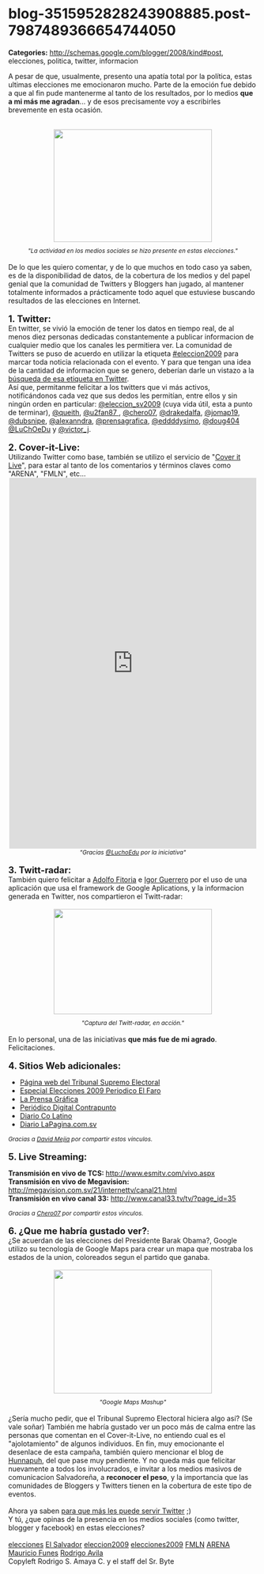 # blog-3515952828243908885.post-7987489366654744050

**Categories:** http://schemas.google.com/blogger/2008/kind#post, elecciones, politica, twitter, informacion

A pesar de que, usualmente, presento una apatía total por la política,
      estas ultimas elecciones me emocionaron mucho. Parte de la emoción fue debido a que al fin
      pude mantenerme al tanto de los resultados, por lo medios <span style="font-weight:
      bold;">que a mi más me agradan</span>... y de esos precisamente voy a escribirles
      brevemente en esta ocasión.<br /><br /><div style="text-align:
      center;"><a onblur="try {parent.deselectBloggerImageGracefully();} catch(e) {}"
      href="http://3.bp.blogspot.com/_ayvorITawE4/Sb22agJN3PI/AAAAAAAAB7I/e24X2493X_c/s1600-h/social+media.jpg"><img
      style="margin: 0px auto 10px; display: block; text-align: center; cursor: pointer; width:
      320px; height: 228px;"
      src="http://3.bp.blogspot.com/_ayvorITawE4/Sb22agJN3PI/AAAAAAAAB7I/e24X2493X_c/s320/social+media.jpg"
      alt="" id="BLOGGER_PHOTO_ID_5313603701788499186" border="0" /></a><span
      style="font-size:85%;"><span style="font-style: italic;">"La actividad en los medios
      sociales se hizo presente en estas elecciones."</span></span></div><br
      />De lo que les quiero comentar, y de lo que muchos en todo caso ya saben, es de la
      disponibilidad de datos, de la cobertura de los medios y del papel genial que la comunidad de
      Twitters y Bloggers han jugado, al mantener totalmente informados a prácticamente todo aquel
      que estuviese buscando resultados de las elecciones en Internet.<br /><br
      /><span style="font-size:130%;"><strong style="font-weight: bold;">1.
      Twitter</strong><span style="font-weight: bold;">:</span></span><br
      />En twitter, se vivió la emoción de tener los datos en tiempo real, de al menos diez
      personas dedicadas constantemente a publicar informacion de cualquier medio que los canales
      les permitiera ver. La comunidad de Twitters se puso de acuerdo en utilizar la etiqueta <a
      href="http://search.twitter.com/search?q=%23eleccion2009">#eleccion2009</a> para
      marcar toda noticia relacionada con el evento. Y para que tengan una idea de la cantidad de
      informacion que se genero, deberían darle un vistazo a la <a
      href="http://search.twitter.com/search?q=%23eleccion2009">búsqueda de esa etiqueta en
      Twitter</a>.<br />Así que, permitanme felicitar a los twitters que vi más activos,
      notificándonos cada vez que sus dedos les permitían, entre ellos y sin ningún orden en
      particular: <a href="http://twitter.com/eleccion_sv2009">@eleccion_sv2009</a>
      (cuya vida útil, esta a punto de terminar), <a
      href="http://twitter.com/queith">@queith</a>, <a
      href="http://twitter.com/u2fan87">@u2fan87 </a>, <a
      href="http://twitter.com/chero07">@chero07</a>, <a
      href="http://twitter.com/drakedalfa">@drakedalfa</a>, <a
      href="http://twitter.com/jomap19">@jomap19</a>, <a
      href="http://twitter.com/dubsnipe">@dubsnipe</a>, <a
      href="http://twitter.com/alexanndra">@alexanndra</a>, <a
      href="http://twitter.com/prensagrafica">@prensagrafica</a>, <a
      href="http://twitter.com/eddddysimo">@eddddysimo</a>, <a
      href="http://twitter.com/doug404">@doug404</a> <a
      href="http://twitter.com/LuChOeDu">@LuChOeDu</a> y <a
      href="http://twitter.com/victor_j">@victor_j</a>.<br /><br /><span
      style="font-size:130%;"><span style="font-weight: bold;">2.
      Cover-it-Live:</span></span><br />Utilizando Twitter como base, también se
      utilizo el servicio de "<a href="http://www.coveritlive.com/">Cover it Live</a>",
      para estar al tanto de los comentarios y términos claves como "ARENA", "FMLN", etc...<br
      /><center><iframe
      src="http://www.coveritlive.com/index2.php/option=com_altcaster/task=viewaltcast/altcast_code=54a7c6669d/height=750/width=500"
      frameborder="0" height="750" scrolling="no"
      width="500">&amp;amp;amp;amp;amp;amp;amp;amp;amp;amp;amp;amp;amp;amp;amp;amp;amp;amp;amp;amp;amp;amp;amp;amp;amp;amp;amp;amp;amp;amp;amp;amp;amp;amp;amp;amp;amp;amp;amp;amp;amp;amp;amp;amp;amp;amp;amp;amp;amp;amp;amp;amp;amp;amp;amp;amp;amp;amp;amp;amp;amp;amp;amp;amp;amp;amp;amp;amp;amp;amp;amp;amp;amp;amp;amp;amp;amp;amp;amp;amp;amp;amp;amp;amp;amp;amp;amp;amp;amp;amp;amp;amp;amp;amp;amp;amp;amp;amp;lt;br&amp;amp;amp;amp;amp;amp;amp;amp;amp;amp;amp;amp;amp;amp;amp;amp;amp;amp;amp;amp;amp;amp;amp;amp;amp;amp;amp;amp;amp;amp;amp;amp;amp;amp;amp;amp;amp;amp;amp;amp;amp;amp;amp;amp;amp;amp;amp;amp;amp;amp;amp;amp;amp;amp;amp;amp;amp;amp;amp;amp;amp;amp;amp;amp;amp;amp;amp;amp;amp;amp;amp;amp;amp;amp;amp;amp;amp;amp;amp;amp;amp;amp;amp;amp;amp;amp;amp;amp;amp;amp;amp;amp;amp;amp;amp;amp;amp;amp;gt;&amp;amp;amp;amp;amp;amp;amp;amp;amp;amp;amp;amp;amp;amp;amp;amp;amp;amp;amp;amp;amp;amp;amp;amp;amp;amp;amp;amp;amp;amp;amp;amp;amp;amp;amp;amp;amp;amp;amp;amp;amp;amp;amp;amp;amp;amp;amp;amp;amp;amp;amp;amp;amp;amp;amp;amp;amp;amp;amp;amp;amp;amp;amp;amp;amp;amp;amp;amp;amp;amp;amp;amp;amp;amp;amp;amp;amp;amp;amp;amp;amp;amp;amp;amp;amp;amp;amp;amp;amp;amp;amp;amp;amp;amp;amp;amp;amp;amp;lt;div
      style="border: 1px solid #454545; padding: 10px; background: #454545;text-align: center;
      width: 500px; height:
      750px;"&amp;amp;amp;amp;amp;amp;amp;amp;amp;amp;amp;amp;amp;amp;amp;amp;amp;amp;amp;amp;amp;amp;amp;amp;amp;amp;amp;amp;amp;amp;amp;amp;amp;amp;amp;amp;amp;amp;amp;amp;amp;amp;amp;amp;amp;amp;amp;amp;amp;amp;amp;amp;amp;amp;amp;amp;amp;amp;amp;amp;amp;amp;amp;amp;amp;amp;amp;amp;amp;amp;amp;amp;amp;amp;amp;amp;amp;amp;amp;amp;amp;amp;amp;amp;amp;amp;amp;amp;amp;amp;amp;amp;amp;amp;amp;amp;amp;amp;gt;&amp;amp;amp;amp;amp;amp;amp;amp;amp;amp;amp;amp;amp;amp;amp;amp;amp;amp;amp;amp;amp;amp;amp;amp;amp;amp;amp;amp;amp;amp;amp;amp;amp;amp;amp;amp;amp;amp;amp;amp;amp;amp;amp;amp;amp;amp;amp;amp;amp;amp;amp;amp;amp;amp;amp;amp;amp;amp;amp;amp;amp;amp;amp;amp;amp;amp;amp;amp;amp;amp;amp;amp;amp;amp;amp;amp;amp;amp;amp;amp;amp;amp;amp;amp;amp;amp;amp;amp;amp;amp;amp;amp;amp;amp;amp;amp;amp;amp;lt;br&amp;amp;amp;amp;amp;amp;amp;amp;amp;amp;amp;amp;amp;amp;amp;amp;amp;amp;amp;amp;amp;amp;amp;amp;amp;amp;amp;amp;amp;amp;amp;amp;amp;amp;amp;amp;amp;amp;amp;amp;amp;amp;amp;amp;amp;amp;amp;amp;amp;amp;amp;amp;amp;amp;amp;amp;amp;amp;amp;amp;amp;amp;amp;amp;amp;amp;amp;amp;amp;amp;amp;amp;amp;amp;amp;amp;amp;amp;amp;amp;amp;amp;amp;amp;amp;amp;amp;amp;amp;amp;amp;amp;amp;amp;amp;amp;amp;amp;gt;&amp;amp;amp;amp;amp;amp;amp;amp;amp;amp;amp;amp;amp;amp;amp;amp;amp;amp;amp;amp;amp;amp;amp;amp;amp;amp;amp;amp;amp;amp;amp;amp;amp;amp;amp;amp;amp;amp;amp;amp;amp;amp;amp;amp;amp;amp;amp;amp;amp;amp;amp;amp;amp;amp;amp;amp;amp;amp;amp;amp;amp;amp;amp;amp;amp;amp;amp;amp;amp;amp;amp;amp;amp;amp;amp;amp;amp;amp;amp;amp;amp;amp;amp;amp;amp;amp;amp;amp;amp;amp;amp;amp;amp;amp;amp;amp;amp;amp;amp;nbsp;&amp;amp;amp;amp;amp;amp;amp;amp;amp;amp;amp;amp;amp;amp;amp;amp;amp;amp;amp;amp;amp;amp;amp;amp;amp;amp;amp;amp;amp;amp;amp;amp;amp;amp;amp;amp;amp;amp;amp;amp;amp;amp;amp;amp;amp;amp;amp;amp;amp;amp;amp;amp;amp;amp;amp;amp;amp;amp;amp;amp;amp;amp;amp;amp;amp;amp;amp;amp;amp;amp;amp;amp;amp;amp;amp;amp;amp;amp;amp;amp;amp;amp;amp;amp;amp;amp;amp;amp;amp;amp;amp;amp;amp;amp;amp;amp;amp;amp;lt;br&amp;amp;amp;amp;amp;amp;amp;amp;amp;amp;amp;amp;amp;amp;amp;amp;amp;amp;amp;amp;amp;amp;amp;amp;amp;amp;amp;amp;amp;amp;amp;amp;amp;amp;amp;amp;amp;amp;amp;amp;amp;amp;amp;amp;amp;amp;amp;amp;amp;amp;amp;amp;amp;amp;amp;amp;amp;amp;amp;amp;amp;amp;amp;amp;amp;amp;amp;amp;amp;amp;amp;amp;amp;amp;amp;amp;amp;amp;amp;amp;amp;amp;amp;amp;amp;amp;amp;amp;amp;amp;amp;amp;amp;amp;amp;amp;amp;amp;gt;&amp;amp;amp;amp;amp;amp;amp;amp;amp;amp;amp;amp;amp;amp;amp;amp;amp;amp;amp;amp;amp;amp;amp;amp;amp;amp;amp;amp;amp;amp;amp;amp;amp;amp;amp;amp;amp;amp;amp;amp;amp;amp;amp;amp;amp;amp;amp;amp;amp;amp;amp;amp;amp;amp;amp;amp;amp;amp;amp;amp;amp;amp;amp;amp;amp;amp;amp;amp;amp;amp;amp;amp;amp;amp;amp;amp;amp;amp;amp;amp;amp;amp;amp;amp;amp;amp;amp;amp;amp;amp;amp;amp;amp;amp;amp;amp;amp;amp;amp;nbsp;&amp;amp;amp;amp;amp;amp;amp;amp;amp;amp;amp;amp;amp;amp;amp;amp;amp;amp;amp;amp;amp;amp;amp;amp;amp;amp;amp;amp;amp;amp;amp;amp;amp;amp;amp;amp;amp;amp;amp;amp;amp;amp;amp;amp;amp;amp;amp;amp;amp;amp;amp;amp;amp;amp;amp;amp;amp;amp;amp;amp;amp;amp;amp;amp;amp;amp;amp;amp;amp;amp;amp;amp;amp;amp;amp;amp;amp;amp;amp;amp;amp;amp;amp;amp;amp;amp;amp;amp;amp;amp;amp;amp;amp;amp;amp;amp;amp;amp;lt;br&amp;amp;amp;amp;amp;amp;amp;amp;amp;amp;amp;amp;amp;amp;amp;amp;amp;amp;amp;amp;amp;amp;amp;amp;amp;amp;amp;amp;amp;amp;amp;amp;amp;amp;amp;amp;amp;amp;amp;amp;amp;amp;amp;amp;amp;amp;amp;amp;amp;amp;amp;amp;amp;amp;amp;amp;amp;amp;amp;amp;amp;amp;amp;amp;amp;amp;amp;amp;amp;amp;amp;amp;amp;amp;amp;amp;amp;amp;amp;amp;amp;amp;amp;amp;amp;amp;amp;amp;amp;amp;amp;amp;amp;amp;amp;amp;amp;amp;gt;&amp;amp;amp;amp;amp;amp;amp;amp;amp;amp;amp;amp;amp;amp;amp;amp;amp;amp;amp;amp;amp;amp;amp;amp;amp;amp;amp;amp;amp;amp;amp;amp;amp;amp;amp;amp;amp;amp;amp;amp;amp;amp;amp;amp;amp;amp;amp;amp;amp;amp;amp;amp;amp;amp;amp;amp;amp;amp;amp;amp;amp;amp;amp;amp;amp;amp;amp;amp;amp;amp;amp;amp;amp;amp;amp;amp;amp;amp;amp;amp;amp;amp;amp;amp;amp;amp;amp;amp;amp;amp;amp;amp;amp;amp;amp;amp;amp;amp;lt;a
      href="http://www.coveritlive.com/mobile.php?option=com_mobile&amp;amp;amp;amp;amp;amp;amp;amp;amp;amp;amp;amp;amp;amp;amp;amp;amp;amp;amp;amp;amp;amp;amp;amp;amp;amp;amp;amp;amp;amp;amp;amp;amp;amp;amp;amp;amp;amp;amp;amp;amp;amp;amp;amp;amp;amp;amp;amp;amp;amp;amp;amp;amp;amp;amp;amp;amp;amp;amp;amp;amp;amp;amp;amp;amp;amp;amp;amp;amp;amp;amp;amp;amp;amp;amp;amp;amp;amp;amp;amp;amp;amp;amp;amp;amp;amp;amp;amp;amp;amp;amp;amp;amp;amp;amp;amp;amp;amp;amp;task=viewaltcast&amp;amp;amp;amp;amp;amp;amp;amp;amp;amp;amp;amp;amp;amp;amp;amp;amp;amp;amp;amp;amp;amp;amp;amp;amp;amp;amp;amp;amp;amp;amp;amp;amp;amp;amp;amp;amp;amp;amp;amp;amp;amp;amp;amp;amp;amp;amp;amp;amp;amp;amp;amp;amp;amp;amp;amp;amp;amp;amp;amp;amp;amp;amp;amp;amp;amp;amp;amp;amp;amp;amp;amp;amp;amp;amp;amp;amp;amp;amp;amp;amp;amp;amp;amp;amp;amp;amp;amp;amp;amp;amp;amp;amp;amp;amp;amp;amp;amp;amp;altcast_code=54a7c6669d"
      style="color: #FFFFFF;font-size: 125%; font-weight:
      bold;"&amp;amp;amp;amp;amp;amp;amp;amp;amp;amp;amp;amp;amp;amp;amp;amp;amp;amp;amp;amp;amp;amp;amp;amp;amp;amp;amp;amp;amp;amp;amp;amp;amp;amp;amp;amp;amp;amp;amp;amp;amp;amp;amp;amp;amp;amp;amp;amp;amp;amp;amp;amp;amp;amp;amp;amp;amp;amp;amp;amp;amp;amp;amp;amp;amp;amp;amp;amp;amp;amp;amp;amp;amp;amp;amp;amp;amp;amp;amp;amp;amp;amp;amp;amp;amp;amp;amp;amp;amp;amp;amp;amp;amp;amp;amp;amp;amp;amp;gt;Elecciones
      El Salvador
      2009&amp;amp;amp;amp;amp;amp;amp;amp;amp;amp;amp;amp;amp;amp;amp;amp;amp;amp;amp;amp;amp;amp;amp;amp;amp;amp;amp;amp;amp;amp;amp;amp;amp;amp;amp;amp;amp;amp;amp;amp;amp;amp;amp;amp;amp;amp;amp;amp;amp;amp;amp;amp;amp;amp;amp;amp;amp;amp;amp;amp;amp;amp;amp;amp;amp;amp;amp;amp;amp;amp;amp;amp;amp;amp;amp;amp;amp;amp;amp;amp;amp;amp;amp;amp;amp;amp;amp;amp;amp;amp;amp;amp;amp;amp;amp;amp;amp;amp;lt;br&amp;amp;amp;amp;amp;amp;amp;amp;amp;amp;amp;amp;amp;amp;amp;amp;amp;amp;amp;amp;amp;amp;amp;amp;amp;amp;amp;amp;amp;amp;amp;amp;amp;amp;amp;amp;amp;amp;amp;amp;amp;amp;amp;amp;amp;amp;amp;amp;amp;amp;amp;amp;amp;amp;amp;amp;amp;amp;amp;amp;amp;amp;amp;amp;amp;amp;amp;amp;amp;amp;amp;amp;amp;amp;amp;amp;amp;amp;amp;amp;amp;amp;amp;amp;amp;amp;amp;amp;amp;amp;amp;amp;amp;amp;amp;amp;amp;amp;gt;&amp;amp;amp;amp;amp;amp;amp;amp;amp;amp;amp;amp;amp;amp;amp;amp;amp;amp;amp;amp;amp;amp;amp;amp;amp;amp;amp;amp;amp;amp;amp;amp;amp;amp;amp;amp;amp;amp;amp;amp;amp;amp;amp;amp;amp;amp;amp;amp;amp;amp;amp;amp;amp;amp;amp;amp;amp;amp;amp;amp;amp;amp;amp;amp;amp;amp;amp;amp;amp;amp;amp;amp;amp;amp;amp;amp;amp;amp;amp;amp;amp;amp;amp;amp;amp;amp;amp;amp;amp;amp;amp;amp;amp;amp;amp;amp;amp;amp;lt;br&amp;amp;amp;amp;amp;amp;amp;amp;amp;amp;amp;amp;amp;amp;amp;amp;amp;amp;amp;amp;amp;amp;amp;amp;amp;amp;amp;amp;amp;amp;amp;amp;amp;amp;amp;amp;amp;amp;amp;amp;amp;amp;amp;amp;amp;amp;amp;amp;amp;amp;amp;amp;amp;amp;amp;amp;amp;amp;amp;amp;amp;amp;amp;amp;amp;amp;amp;amp;amp;amp;amp;amp;amp;amp;amp;amp;amp;amp;amp;amp;amp;amp;amp;amp;amp;amp;amp;amp;amp;amp;amp;amp;amp;amp;amp;amp;amp;amp;gt;&amp;amp;amp;amp;amp;amp;amp;amp;amp;amp;amp;amp;amp;amp;amp;amp;amp;amp;amp;amp;amp;amp;amp;amp;amp;amp;amp;amp;amp;amp;amp;amp;amp;amp;amp;amp;amp;amp;amp;amp;amp;amp;amp;amp;amp;amp;amp;amp;amp;amp;amp;amp;amp;amp;amp;amp;amp;amp;amp;amp;amp;amp;amp;amp;amp;amp;amp;amp;amp;amp;amp;amp;amp;amp;amp;amp;amp;amp;amp;amp;amp;amp;amp;amp;amp;amp;amp;amp;amp;amp;amp;amp;amp;amp;amp;amp;amp;amp;lt;img
      src="http://s3.amazonaws.com/coveritlive/static/templates/coveritlive/images/play_arrow_on.gif"
      border="0" height=20
      /&amp;amp;amp;amp;amp;amp;amp;amp;amp;amp;amp;amp;amp;amp;amp;amp;amp;amp;amp;amp;amp;amp;amp;amp;amp;amp;amp;amp;amp;amp;amp;amp;amp;amp;amp;amp;amp;amp;amp;amp;amp;amp;amp;amp;amp;amp;amp;amp;amp;amp;amp;amp;amp;amp;amp;amp;amp;amp;amp;amp;amp;amp;amp;amp;amp;amp;amp;amp;amp;amp;amp;amp;amp;amp;amp;amp;amp;amp;amp;amp;amp;amp;amp;amp;amp;amp;amp;amp;amp;amp;amp;amp;amp;amp;amp;amp;amp;amp;gt;&amp;amp;amp;amp;amp;amp;amp;amp;amp;amp;amp;amp;amp;amp;amp;amp;amp;amp;amp;amp;amp;amp;amp;amp;amp;amp;amp;amp;amp;amp;amp;amp;amp;amp;amp;amp;amp;amp;amp;amp;amp;amp;amp;amp;amp;amp;amp;amp;amp;amp;amp;amp;amp;amp;amp;amp;amp;amp;amp;amp;amp;amp;amp;amp;amp;amp;amp;amp;amp;amp;amp;amp;amp;amp;amp;amp;amp;amp;amp;amp;amp;amp;amp;amp;amp;amp;amp;amp;amp;amp;amp;amp;amp;amp;amp;amp;amp;amp;lt;br&amp;amp;amp;amp;amp;amp;amp;amp;amp;amp;amp;amp;amp;amp;amp;amp;amp;amp;amp;amp;amp;amp;amp;amp;amp;amp;amp;amp;amp;amp;amp;amp;amp;amp;amp;amp;amp;amp;amp;amp;amp;amp;amp;amp;amp;amp;amp;amp;amp;amp;amp;amp;amp;amp;amp;amp;amp;amp;amp;amp;amp;amp;amp;amp;amp;amp;amp;amp;amp;amp;amp;amp;amp;amp;amp;amp;amp;amp;amp;amp;amp;amp;amp;amp;amp;amp;amp;amp;amp;amp;amp;amp;amp;amp;amp;amp;amp;amp;gt;&amp;amp;amp;amp;amp;amp;amp;amp;amp;amp;amp;amp;amp;amp;amp;amp;amp;amp;amp;amp;amp;amp;amp;amp;amp;amp;amp;amp;amp;amp;amp;amp;amp;amp;amp;amp;amp;amp;amp;amp;amp;amp;amp;amp;amp;amp;amp;amp;amp;amp;amp;amp;amp;amp;amp;amp;amp;amp;amp;amp;amp;amp;amp;amp;amp;amp;amp;amp;amp;amp;amp;amp;amp;amp;amp;amp;amp;amp;amp;amp;amp;amp;amp;amp;amp;amp;amp;amp;amp;amp;amp;amp;amp;amp;amp;amp;amp;amp;lt;br&amp;amp;amp;amp;amp;amp;amp;amp;amp;amp;amp;amp;amp;amp;amp;amp;amp;amp;amp;amp;amp;amp;amp;amp;amp;amp;amp;amp;amp;amp;amp;amp;amp;amp;amp;amp;amp;amp;amp;amp;amp;amp;amp;amp;amp;amp;amp;amp;amp;amp;amp;amp;amp;amp;amp;amp;amp;amp;amp;amp;amp;amp;amp;amp;amp;amp;amp;amp;amp;amp;amp;amp;amp;amp;amp;amp;amp;amp;amp;amp;amp;amp;amp;amp;amp;amp;amp;amp;amp;amp;amp;amp;amp;amp;amp;amp;amp;amp;gt;¡Ver
      ahora!&amp;amp;amp;amp;amp;amp;amp;amp;amp;amp;amp;amp;amp;amp;amp;amp;amp;amp;amp;amp;amp;amp;amp;amp;amp;amp;amp;amp;amp;amp;amp;amp;amp;amp;amp;amp;amp;amp;amp;amp;amp;amp;amp;amp;amp;amp;amp;amp;amp;amp;amp;amp;amp;amp;amp;amp;amp;amp;amp;amp;amp;amp;amp;amp;amp;amp;amp;amp;amp;amp;amp;amp;amp;amp;amp;amp;amp;amp;amp;amp;amp;amp;amp;amp;amp;amp;amp;amp;amp;amp;amp;amp;amp;amp;amp;amp;amp;amp;lt;/a&amp;amp;amp;amp;amp;amp;amp;amp;amp;amp;amp;amp;amp;amp;amp;amp;amp;amp;amp;amp;amp;amp;amp;amp;amp;amp;amp;amp;amp;amp;amp;amp;amp;amp;amp;amp;amp;amp;amp;amp;amp;amp;amp;amp;amp;amp;amp;amp;amp;amp;amp;amp;amp;amp;amp;amp;amp;amp;amp;amp;amp;amp;amp;amp;amp;amp;amp;amp;amp;amp;amp;amp;amp;amp;amp;amp;amp;amp;amp;amp;amp;amp;amp;amp;amp;amp;amp;amp;amp;amp;amp;amp;amp;amp;amp;amp;amp;amp;gt;&amp;amp;amp;amp;amp;amp;amp;amp;amp;amp;amp;amp;amp;amp;amp;amp;amp;amp;amp;amp;amp;amp;amp;amp;amp;amp;amp;amp;amp;amp;amp;amp;amp;amp;amp;amp;amp;amp;amp;amp;amp;amp;amp;amp;amp;amp;amp;amp;amp;amp;amp;amp;amp;amp;amp;amp;amp;amp;amp;amp;amp;amp;amp;amp;amp;amp;amp;amp;amp;amp;amp;amp;amp;amp;amp;amp;amp;amp;amp;amp;amp;amp;amp;amp;amp;amp;amp;amp;amp;amp;amp;amp;amp;amp;amp;amp;amp;amp;lt;br&amp;amp;amp;amp;amp;amp;amp;amp;amp;amp;amp;amp;amp;amp;amp;amp;amp;amp;amp;amp;amp;amp;amp;amp;amp;amp;amp;amp;amp;amp;amp;amp;amp;amp;amp;amp;amp;amp;amp;amp;amp;amp;amp;amp;amp;amp;amp;amp;amp;amp;amp;amp;amp;amp;amp;amp;amp;amp;amp;amp;amp;amp;amp;amp;amp;amp;amp;amp;amp;amp;amp;amp;amp;amp;amp;amp;amp;amp;amp;amp;amp;amp;amp;amp;amp;amp;amp;amp;amp;amp;amp;amp;amp;amp;amp;amp;amp;amp;gt;&amp;amp;amp;amp;amp;amp;amp;amp;amp;amp;amp;amp;amp;amp;amp;amp;amp;amp;amp;amp;amp;amp;amp;amp;amp;amp;amp;amp;amp;amp;amp;amp;amp;amp;amp;amp;amp;amp;amp;amp;amp;amp;amp;amp;amp;amp;amp;amp;amp;amp;amp;amp;amp;amp;amp;amp;amp;amp;amp;amp;amp;amp;amp;amp;amp;amp;amp;amp;amp;amp;amp;amp;amp;amp;amp;amp;amp;amp;amp;amp;amp;amp;amp;amp;amp;amp;amp;amp;amp;amp;amp;amp;amp;amp;amp;amp;amp;amp;amp;nbsp;&amp;amp;amp;amp;amp;amp;amp;amp;amp;amp;amp;amp;amp;amp;amp;amp;amp;amp;amp;amp;amp;amp;amp;amp;amp;amp;amp;amp;amp;amp;amp;amp;amp;amp;amp;amp;amp;amp;amp;amp;amp;amp;amp;amp;amp;amp;amp;amp;amp;amp;amp;amp;amp;amp;amp;amp;amp;amp;amp;amp;amp;amp;amp;amp;amp;amp;amp;amp;amp;amp;amp;amp;amp;amp;amp;amp;amp;amp;amp;amp;amp;amp;amp;amp;amp;amp;amp;amp;amp;amp;amp;amp;amp;amp;amp;amp;amp;amp;lt;br&amp;amp;amp;amp;amp;amp;amp;amp;amp;amp;amp;amp;amp;amp;amp;amp;amp;amp;amp;amp;amp;amp;amp;amp;amp;amp;amp;amp;amp;amp;amp;amp;amp;amp;amp;amp;amp;amp;amp;amp;amp;amp;amp;amp;amp;amp;amp;amp;amp;amp;amp;amp;amp;amp;amp;amp;amp;amp;amp;amp;amp;amp;amp;amp;amp;amp;amp;amp;amp;amp;amp;amp;amp;amp;amp;amp;amp;amp;amp;amp;amp;amp;amp;amp;amp;amp;amp;amp;amp;amp;amp;amp;amp;amp;amp;amp;amp;amp;gt;&amp;amp;amp;amp;amp;amp;amp;amp;amp;amp;amp;amp;amp;amp;amp;amp;amp;amp;amp;amp;amp;amp;amp;amp;amp;amp;amp;amp;amp;amp;amp;amp;amp;amp;amp;amp;amp;amp;amp;amp;amp;amp;amp;amp;amp;amp;amp;amp;amp;amp;amp;amp;amp;amp;amp;amp;amp;amp;amp;amp;amp;amp;amp;amp;amp;amp;amp;amp;amp;amp;amp;amp;amp;amp;amp;amp;amp;amp;amp;amp;amp;amp;amp;amp;amp;amp;amp;amp;amp;amp;amp;amp;amp;amp;amp;amp;amp;amp;amp;nbsp;&amp;amp;amp;amp;amp;amp;amp;amp;amp;amp;amp;amp;amp;amp;amp;amp;amp;amp;amp;amp;amp;amp;amp;amp;amp;amp;amp;amp;amp;amp;amp;amp;amp;amp;amp;amp;amp;amp;amp;amp;amp;amp;amp;amp;amp;amp;amp;amp;amp;amp;amp;amp;amp;amp;amp;amp;amp;amp;amp;amp;amp;amp;amp;amp;amp;amp;amp;amp;amp;amp;amp;amp;amp;amp;amp;amp;amp;amp;amp;amp;amp;amp;amp;amp;amp;amp;amp;amp;amp;amp;amp;amp;amp;amp;amp;amp;amp;amp;lt;/div&amp;amp;amp;amp;amp;amp;amp;amp;amp;amp;amp;amp;amp;amp;amp;amp;amp;amp;amp;amp;amp;amp;amp;amp;amp;amp;amp;amp;amp;amp;amp;amp;amp;amp;amp;amp;amp;amp;amp;amp;amp;amp;amp;amp;amp;amp;amp;amp;amp;amp;amp;amp;amp;amp;amp;amp;amp;amp;amp;amp;amp;amp;amp;amp;amp;amp;amp;amp;amp;amp;amp;amp;amp;amp;amp;amp;amp;amp;amp;amp;amp;amp;amp;amp;amp;amp;amp;amp;amp;amp;amp;amp;amp;amp;amp;amp;amp;amp;gt;&amp;amp;amp;amp;amp;amp;amp;amp;amp;amp;amp;amp;amp;amp;amp;amp;amp;amp;amp;amp;amp;amp;amp;amp;amp;amp;amp;amp;amp;amp;amp;amp;amp;amp;amp;amp;amp;amp;amp;amp;amp;amp;amp;amp;amp;amp;amp;amp;amp;amp;amp;amp;amp;amp;amp;amp;amp;amp;amp;amp;amp;amp;amp;amp;amp;amp;amp;amp;amp;amp;amp;amp;amp;amp;amp;amp;amp;amp;amp;amp;amp;amp;amp;amp;amp;amp;amp;amp;amp;amp;amp;amp;amp;amp;amp;amp;amp;amp;lt;br&amp;amp;amp;amp;amp;amp;amp;amp;amp;amp;amp;amp;amp;amp;amp;amp;amp;amp;amp;amp;amp;amp;amp;amp;amp;amp;amp;amp;amp;amp;amp;amp;amp;amp;amp;amp;amp;amp;amp;amp;amp;amp;amp;amp;amp;amp;amp;amp;amp;amp;amp;amp;amp;amp;amp;amp;amp;amp;amp;amp;amp;amp;amp;amp;amp;amp;amp;amp;amp;amp;amp;amp;amp;amp;amp;amp;amp;amp;amp;amp;amp;amp;amp;amp;amp;amp;amp;amp;amp;amp;amp;amp;amp;amp;amp;amp;amp;amp;gt;</iframe></center><div
      style="text-align: center;"><span style="font-size:85%;"><span style="font-style:
      italic;">"Gracias <a href="http://twitter.com/LuChOeDu">@LuchoEdu</a> por la
      iniciativa"</span></span><br /></div><br /><span
      style="font-size:130%;"><span style="font-weight: bold;">3.
      Twitt-radar:</span></span><br />También quiero felicitar a <a
      href="http://fitoria.net/">Adolfo Fitoria</a> e <a
      href="http://igordevlog.blogspot.com/">Igor Guerrero</a> por el uso de una aplicación
      que usa el framework de Google Aplications, y la informacion generada en Twitter, nos
      compartieron el Twitt-radar:<br /><br /><div style="text-align:
      center;"><a onblur="try {parent.deselectBloggerImageGracefully();} catch(e) {}"
      href="http://3.bp.blogspot.com/_ayvorITawE4/Sb2ur_EwrTI/AAAAAAAAB64/DOGKy0-wuFs/s1600-h/igorPolitiquero.png"><img
      style="margin: 0px auto 10px; display: block; text-align: center; cursor: pointer; width:
      320px; height: 213px;"
      src="http://3.bp.blogspot.com/_ayvorITawE4/Sb2ur_EwrTI/AAAAAAAAB64/DOGKy0-wuFs/s320/igorPolitiquero.png"
      alt="" id="BLOGGER_PHOTO_ID_5313595206056062258" border="0" /></a><span
      style="font-size:85%;"><span style="font-style: italic;">"Captura del Twitt-radar, en
      acción."</span></span></div><br />En lo personal, una de las
      iniciativas <span style="font-weight: bold;">que más fue de mi agrado</span>.
      Felicitaciones.<br /><br /><span style="font-size:130%;"><span
      style="font-weight: bold;">4. Sitios Web
      adicionales:</span></span><ul><li><a
      href="http://www.tse.gob.sv/">Página web del Tribunal Supremo
      Electoral</a></li><li><a
      href="http://elecciones2009.elfaro.net/">Especial Elecciones 2009 Periodico El
      Faro</a></li><li><a href="http://www.laprensagrafica.com/">La Prensa
      Gráfica</a><br /></li><li><a
      href="http://www.contrapunto.com.sv/">Periódico Digital
      Contrapunto</a></li><li><a
      href="http://www.diariocolatino.com/">Diario Co Latino</a></li><li><a
      href="http://www.lapagina.com.sv/">Diario
      LaPagina.com.sv</a></li></ul><span style="font-size:85%;"><span
      style="font-style: italic;">Gracias a </span><a style="font-style: italic;"
      href="http://damr.net/">David Mejia</a><span style="font-style: italic;"> por
      compartir estos vínculos.</span></span><br /><br /><span
      style="font-weight: bold;font-size:130%;" >5. Live Streaming:</span><br
      /><p><strong>Transmisión en vivo de TCS: </strong><a
      href="http://www.esmitv.com/vivo.aspx">http://www.esmitv.com/vivo.aspx</a><br
      /><strong>Transmisión en vivo de Megavision: </strong><a
      href="http://megavision.com.sv/21/internettv/canal21.html">http://megavision.com.sv/21/internettv/canal21.html<br
      /></a><strong>Transmisión en vivo canal 33:</strong> <a
      href="http://www.canal33.tv/tv/?page_id=35">http://www.canal33.tv/tv/?page_id=35</a></p><span
      style="font-size:85%;"><span style="font-style: italic;">Gracias a </span><a
      style="font-style: italic;" href="http://www.chero07.info/">Chero07</a><span
      style="font-style: italic;"> por compartir estos vínculos.</span></span><br
      /><br /><span style="font-weight: bold;font-size:130%;" >6. ¿Que me habría
      gustado ver?</span><span style="font-weight: bold;">:</span><br />¿Se
      acuerdan de las elecciones del Presidente Barak Obama?, Google utilizo su tecnología de Google
      Maps para crear un mapa que mostraba los estados de la union, coloreados segun el partido que
      ganaba.<br /><br /><div style="text-align: center;"><a onblur="try
      {parent.deselectBloggerImageGracefully();} catch(e) {}"
      href="http://4.bp.blogspot.com/_ayvorITawE4/Sb2xuPpsNyI/AAAAAAAAB7A/6jj8LQmkkNk/s1600-h/googlemaps.png"><img
      style="margin: 0px auto 10px; display: block; text-align: center; cursor: pointer; width:
      320px; height: 250px;"
      src="http://4.bp.blogspot.com/_ayvorITawE4/Sb2xuPpsNyI/AAAAAAAAB7A/6jj8LQmkkNk/s320/googlemaps.png"
      alt="" id="BLOGGER_PHOTO_ID_5313598543400548130" border="0" /></a><span
      style="font-size:85%;"><span style="font-style: italic;">"Google Maps
      Mashup"</span></span><br /></div><br />¿Sería mucho pedir, que
      el Tribunal Supremo Electoral hiciera algo así? (Se vale soñar) También me habría gustado ver
      un poco más de calma entre las personas que comentan en el Cover-it-Live, no entiendo cual es
      el "ajolotamiento" de algunos individuos. En fin, muy emocionante el desenlace de esta
      campaña, también quiero mencionar el blog de <a
      href="http://hunnapuh.blogcindario.com/">Hunnapuh</a>, del que pase muy pendiente. Y
      no queda más que felicitar nuevamente a todos los involucrados, e invitar a los medios masivos
      de comunicacion Salvadoreña, a <span style="font-weight: bold;">reconocer el
      peso</span>, y la importancia que las comunidades de Bloggers y Twitters tienen en la
      cobertura de este tipo de eventos.<br /><br />Ahora ya saben <a
      href="http://www.srbyte.com/2008/09/y-para-qu-te-puede-servir-twitter.html">para que más
      les puede servir Twitter</a> ;)<br />Y tú, ¿que opinas de la presencia en los
      medios sociales (como twitter, blogger y facebook) en estas elecciones?<br /><br
      /><a href="http://www.blogalaxia.com/tags/elecciones" rel="tag">elecciones</a>
      <a href="http://www.blogalaxia.com/tags/el+salvador" rel="tag">El Salvador</a>
      <a href="http://www.blogalaxia.com/tags/eleccion2009" rel="tag">eleccion2009</a>
      <a href="http://www.blogalaxia.com/tags/elecciones2009"
      rel="tag">elecciones2009</a> <a href="http://www.blogalaxia.com/tags/fmln"
      rel="tag">FMLN</a> <a href="http://www.blogalaxia.com/tags/arena"
      rel="tag">ARENA</a> <a href="http://www.blogalaxia.com/tags/mauricio+funes"
      rel="tag">Mauricio Funes</a> <a
      href="http://www.blogalaxia.com/tags/rodrigo+avila" rel="tag">Rodrigo
      Avila</a><div class="blogger-post-footer">Copyleft Rodrigo S. Amaya C. y el staff
      del Sr. Byte</div>